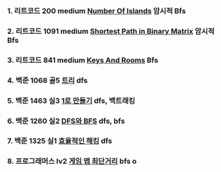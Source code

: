 ### 1. 리트코드 200 medium [Number Of Islands](https://leetcode.com/problems/number-of-islands/description/) 암시적 Bfs

### 2. 리트코드 1091 medium [Shortest Path in Binary Matrix](https://leetcode.com/problems/shortest-path-in-binary-matrix/description/) 암시적 Bfs

### 3. 리트코드 841 medium [Keys And Rooms](https://leetcode.com/problems/keys-and-rooms/description/) Bfs

### 4. 백준 1068 골5 [트리](https://www.acmicpc.net/problem/1068) dfs

### 5. 백준 1463 실3 [1로 만들기](https://www.acmicpc.net/problem/1463) dfs, 백트래킹

### 6. 백준 1260 실2 [DFS와 BFS](https://www.acmicpc.net/problem/1260) dfs, bfs

### 7. 백준 1325 실1 [효율적인 해킹](https://www.acmicpc.net/problem/1325) dfs

### 8. 프로그래머스 lv2 [게임 맵 최단거리](https://school.programmers.co.kr/learn/courses/30/lessons/1844) bfs o
